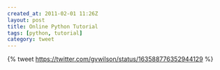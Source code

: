 ```yaml
---
created_at: 2011-02-01 11:26Z
layout: post
title: Online Python Tutorial
tags: [python, tutorial]
category: tweet
---
```


{% tweet https://twitter.com/gvwilson/status/163588776352944129 %}
